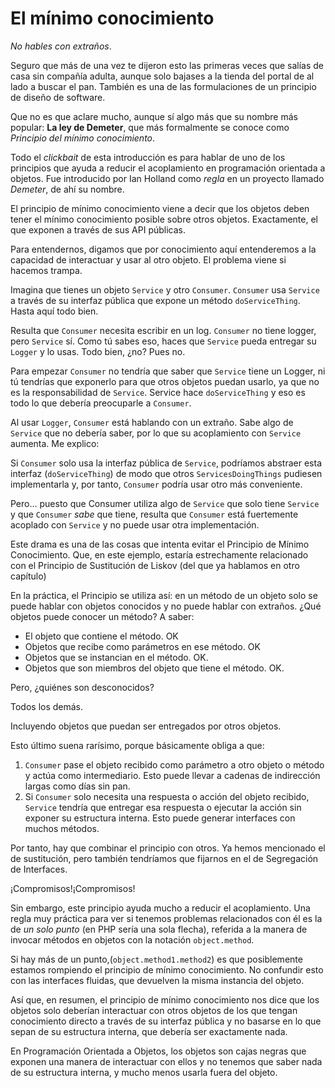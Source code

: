# El mínimo conocimiento

_No hables con extraños_. 

Seguro que más de una vez te dijeron esto las primeras veces que salías de casa sin compañía adulta, aunque solo bajases a la tienda del portal de al lado a buscar el pan. También es una de las formulaciones de un principio de diseño de software.

Que no es que aclare mucho, aunque sí algo más que su nombre más popular: **La ley de Demeter**, que más formalmente se conoce como _Principio del mínimo conocimiento_.

Todo el _clickbait_ de esta introducción es para hablar de uno de los principios que ayuda a reducir el acoplamiento en programación orientada a objetos. Fue introducido por Ian Holland como _regla_ en un proyecto llamado _Demeter_, de ahí su nombre.

El principio de mínimo conocimiento viene a decir que los objetos deben tener el mínimo conocimiento posible sobre otros objetos. Exactamente, el que exponen a través de sus API públicas.

Para entendernos, digamos que por conocimiento aquí entenderemos a la capacidad de interactuar y usar al otro objeto. El problema viene si hacemos trampa.

Imagina que tienes un objeto `Service` y otro `Consumer`. `Consumer` usa `Service` a través de su interfaz pública que expone un método `doServiceThing`. Hasta aquí todo bien.

Resulta que `Consumer` necesita escribir en un log. `Consumer` no tiene logger, pero `Service` sí. Como tú sabes eso, haces que `Service` pueda entregar su `Logger` y lo usas. Todo bien, ¿no? Pues no.

Para empezar `Consumer` no tendría que saber que `Service` tiene un Logger, ni tú tendrías que exponerlo para que otros objetos puedan usarlo, ya que no es la responsabilidad de `Service`. Service hace `doServiceThing` y eso es todo lo que debería preocuparle a `Consumer`.

Al usar `Logger`, `Consumer` está hablando con un extraño. Sabe algo de `Service` que no debería saber, por lo que su acoplamiento con `Service` aumenta. Me explico:

Si `Consumer` solo usa la interfaz pública de `Service`, podríamos abstraer esta interfaz (`doServiceThing`) de modo que otros `ServicesDoingThings` pudiesen implementarla y, por tanto, `Consumer` podría usar otro más conveniente.

Pero… puesto que Consumer utiliza algo de `Service` que solo tiene `Service` y que `Consumer` _sabe_ que tiene, resulta que `Consumer` está fuertemente acoplado con `Service` y no puede usar otra implementación.

Este drama es una de las cosas que intenta evitar el Principio de Mínimo Conocimiento. Que, en este ejemplo, estaría estrechamente relacionado con el Principio de Sustitución de Liskov (del que ya hablamos en otro capítulo)

En la práctica, el Principio se utiliza así: en un método de un objeto solo se puede hablar con objetos conocidos y no puede hablar con extraños. ¿Qué objetos puede conocer un método? A saber:

* El objeto que contiene el método. OK 
* Objetos que recibe como parámetros en ese método. OK 
* Objetos que se instancian en el método. OK. 
* Objetos que son miembros del objeto que tiene el método. OK.

Pero, ¿quiénes son desconocidos?

Todos los demás.

Incluyendo objetos que puedan ser entregados por otros objetos.

Esto último suena rarísimo, porque básicamente obliga a que:

1. `Consumer` pase el objeto recibido como parámetro a otro objeto o método y actúa como intermediario. Esto puede llevar a cadenas de indirección largas como días sin pan.
2. Si `Consumer` solo necesita una respuesta o acción del objeto recibido, `Service` tendría que entregar esa respuesta o ejecutar la acción sin exponer su estructura interna. Esto puede generar interfaces con muchos métodos.

Por tanto, hay que combinar el principio con otros. Ya hemos mencionado el de sustitución, pero también tendríamos que fijarnos en el de Segregación de Interfaces.

¡Compromisos!¡Compromisos!

Sin embargo, este principio ayuda mucho a reducir el acoplamiento. Una regla muy práctica para ver si tenemos problemas relacionados con él es la de _un solo punto_ (en PHP sería una sola flecha), referida a la manera de invocar métodos en objetos con la notación `object.method`.

Si hay más de un punto,(`object.method1.method2`) es que posiblemente estamos rompiendo el principio de mínimo conocimiento. No confundir esto con las interfaces fluidas, que devuelven la misma instancia del objeto.

Así que, en resumen, el principio de mínimo conocimiento nos dice que los objetos solo deberían interactuar con otros objetos de los que tengan conocimiento directo a través de su interfaz pública y no basarse en lo que sepan de su estructura interna, que debería ser exactamente nada.

En Programación Orientada a Objetos, los objetos son cajas negras que exponen una manera de interactuar con ellos y no tenemos que saber nada de su estructura interna, y mucho menos usarla fuera del objeto.